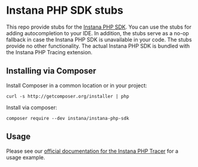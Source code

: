 # Instana PHP SDK stubs

This repo provide stubs for the [Instana PHP SDK][docs]. You can use the stubs for adding autocompletion to your IDE. In addition, the stubs serve as a no-op fallback in case the Instana PHP SDK is unavailable in your code. The stubs provide no other functionality. The actual Instana PHP SDK is bundled with the Instana PHP Tracing extension.

## Installing via Composer

Install Composer in a common location or in your project:

    curl -s http://getcomposer.org/installer | php

Install via composer:

    composer require --dev instana/instana-php-sdk

## Usage

Please see our [official documentation for the Instana PHP Tracer][docs] for a usage example.

 [docs]: https://docs.instana.io/ecosystem/php/#php-sdk
